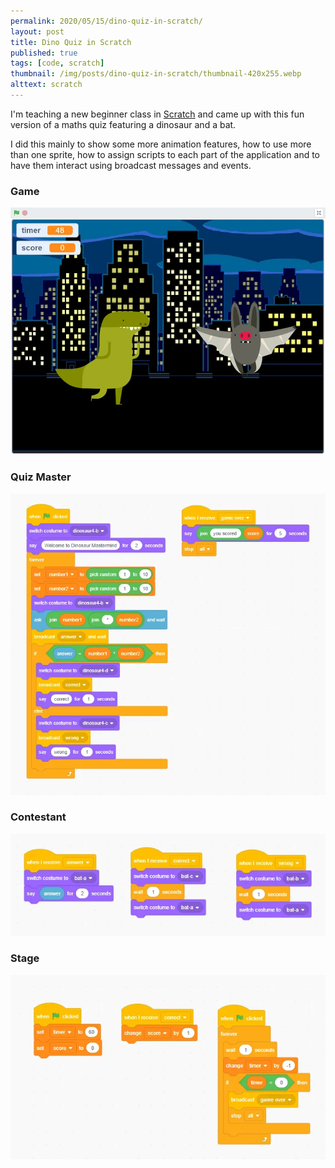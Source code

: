 ```yaml
---
permalink: 2020/05/15/dino-quiz-in-scratch/
layout: post
title: Dino Quiz in Scratch
published: true
tags: [code, scratch]
thumbnail: /img/posts/dino-quiz-in-scratch/thumbnail-420x255.webp
alttext: scratch
---
```


I'm teaching a new beginner class in <a href="https://scratch.mit.edu/">Scratch</a> and came up with this fun version of a maths quiz
featuring a dinosaur and a bat.

I did this mainly to show some more animation features, how to use more than one sprite, how to assign scripts to each part of the application
and to have them interact using broadcast messages and events.

### Game

![game](/img/posts/dino-quiz-in-scratch/main.webp)

### Quiz Master

![quiz](/img/posts/dino-quiz-in-scratch/quizmaster-events.webp)

### Contestant

![contestant](/img/posts/dino-quiz-in-scratch/contestant-events.webp)

### Stage

![stage](/img/posts/dino-quiz-in-scratch/stage-events.webp)
